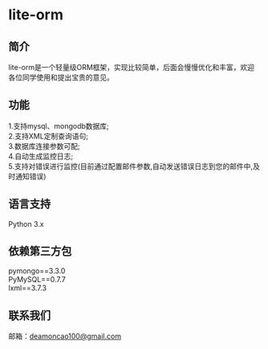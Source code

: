 # lite-orm
## 简介
  lite-orm是一个轻量级ORM框架，实现比较简单，后面会慢慢优化和丰富，欢迎各位同学使用和提出宝贵的意见。

## 功能
  1.支持mysql、mongodb数据库;</br>
  2.支持XML定制查询语句;</br>
  3.数据库连接参数可配;</br>
  4.自动生成监控日志;</br>
  5.支持对错误进行监控(目前通过配置邮件参数,自动发送错误日志到您的邮件中,及时通知错误)</br>

## 语言支持
  Python 3.x

## 依赖第三方包
  pymongo==3.3.0</br>
  PyMySQL==0.7.7</br>
  lxml==3.7.3</br>


## 联系我们
  邮箱：deamoncao100@gmail.com
